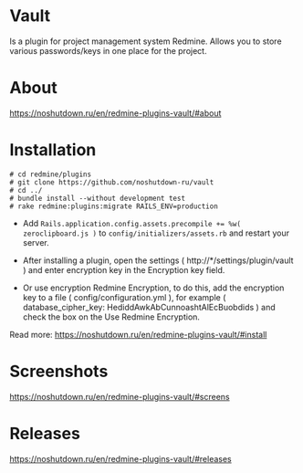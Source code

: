 # Vault

Is a plugin for project management system Redmine.
Allows you to store various passwords/keys in one place for the project.

# About

https://noshutdown.ru/en/redmine-plugins-vault/#about

# Installation

```
# cd redmine/plugins 
# git clone https://github.com/noshutdown-ru/vault
# cd ../
# bundle install --without development test
# rake redmine:plugins:migrate RAILS_ENV=production
```


* Add `Rails.application.config.assets.precompile += %w( zeroclipboard.js )` 
to `config/initializers/assets.rb` and restart your server.

* After installing a plugin, open the settings ( http://*/settings/plugin/vault ) 
and enter encryption key in the Encryption key field.

* Or use encryption Redmine Encryption, to do this, 
add the encryption key to a file ( config/configuration.yml ), for example ( database_cipher_key: HediddAwkAbCunnoashtAlEcBuobdids ) and check the box on the Use Redmine Encryption.

Read more: https://noshutdown.ru/en/redmine-plugins-vault/#install

# Screenshots

https://noshutdown.ru/en/redmine-plugins-vault/#screens

# Releases

https://noshutdown.ru/en/redmine-plugins-vault/#releases
